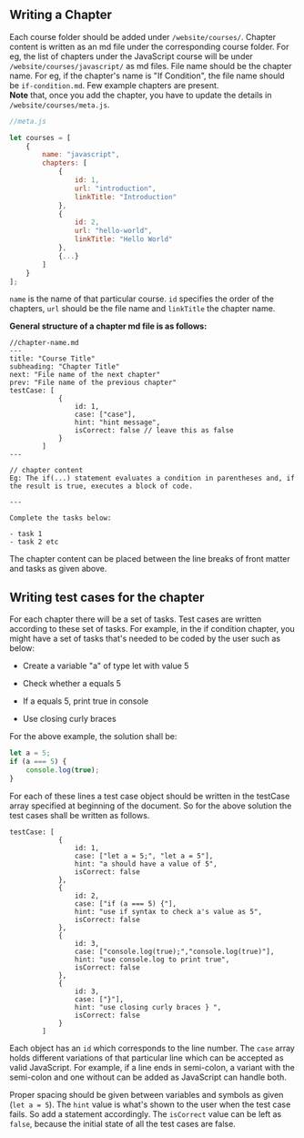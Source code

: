## Writing a Chapter

Each course folder should be added under `/website/courses/`. Chapter content is written as an md file under the corresponding course folder. For eg, the list of chapters under the JavaScript course will be under `/website/courses/javascript/` as md files. File name should be the chapter name. For eg, if the chapter's name is "If Condition", the file name should be `if-condition.md`. Few example chapters are present.  
**Note** that, once you add the chapter, you have to update the details in `/website/courses/meta.js`.

```javascript
//meta.js

let courses = [
	{
		name: "javascript",
		chapters: [
			{
				id: 1,
				url: "introduction",
				linkTitle: "Introduction"
			},
			{
				id: 2,
				url: "hello-world",
				linkTitle: "Hello World"
			},
			{...}
		]
	}
];

```

`name` is the name of that particular course. `id` specifies the order of the chapters, `url` should be the file name and `linkTitle` the chapter name.

**General structure of a chapter md file is as follows:**

```
//chapter-name.md
---
title: "Course Title"
subheading: "Chapter Title"
next: "File name of the next chapter"
prev: "File name of the previous chapter"
testCase: [
			{
				id: 1,
				case: ["case"],
				hint: "hint message",
				isCorrect: false // leave this as false
			}
		]
---

// chapter content
Eg: The if(...) statement evaluates a condition in parentheses and, if the result is true, executes a block of code.

---

Complete the tasks below:

- task 1
- task 2 etc

```

The chapter content can be placed between the line breaks of front matter and tasks as given above.

## Writing test cases for the chapter

For each chapter there will be a set of tasks. Test cases are written according to these set of tasks.
For example, in the if condition chapter, you might have a set of tasks that's needed to be coded by the user such as below:

- Create a variable "a" of type let with value 5

- Check whether a equals 5

- If a equals 5, print true in console

- Use closing curly braces

For the above example, the solution shall be:

```javascript
let a = 5;
if (a === 5) {
	console.log(true);
}
```

For each of these lines a test case object should be written in the testCase array specified at beginning of the document. So for the above solution the test cases shall be written as follows.

```
testCase: [
			{
				id: 1,
				case: ["let a = 5;", "let a = 5"],
				hint: "a should have a value of 5",
				isCorrect: false
			},
			{
				id: 2,
				case: ["if (a === 5) {"],
				hint: "use if syntax to check a's value as 5",
				isCorrect: false
			},
			{
				id: 3,
				case: ["console.log(true);","console.log(true)"],
				hint: "use console.log to print true",
				isCorrect: false
			},
			{
				id: 3,
				case: ["}"],
				hint: "use closing curly braces } ",
				isCorrect: false
			}
		]
```

Each object has an `id` which corresponds to the line number. The `case` array holds different variations of that particular line which can be accepted as valid JavaScript. For example, if a line ends in semi-colon, a variant with the semi-colon and one without can be added as JavaScript can handle both.

Proper spacing should be given between variables and symbols as given (`let a = 5`). The `hint` value is what's shown to the user when the test case fails. So add a statement accordingly. The `isCorrect` value can be left as `false`, because the initial state of all the test cases are false.
